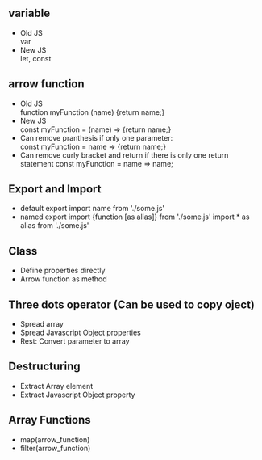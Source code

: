 ## variable
- Old JS  
  var
- New JS  
  let, const

## arrow function
- Old JS  
  function myFunction (name) {return name;}
- New JS  
  const myFunction = (name) => {return name;}
- Can remove pranthesis if only one parameter:  
  const myFunction = name => {return name;}
- Can remove curly bracket and return if there is only one return statement
  const myFunction = name => name;

## Export and Import
- default export
  import name from './some.js'
- named export
  import {function [as alias]} from './some.js'
  import * as alias from './some.js'

## Class
- Define properties directly
- Arrow function as method

## Three dots operator (Can be used to copy oject)
- Spread array
- Spread Javascript Object properties
- Rest: Convert parameter to array

## Destructuring
- Extract Array element
- Extract Javascript Object property

## Array Functions
- map(arrow_function)
- filter(arrow_function)


